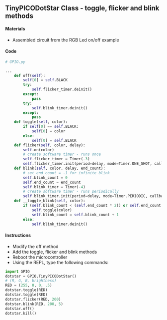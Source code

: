 ## TinyPICODotStar Class - toggle, flicker and blink methods

#### Materials
 - Assembled circuit from the RGB Led on/off example

#### Code
```Python
# GPIO.py

...
    def off(self):
        self[0] = self.BLACK
        try:
            self.flicker_timer.deinit()
        except:
            pass
        try:
            self.blink_timer.deinit()
        except:
            pass
    def toggle(self, color):
        if self[0] == self.BLACK:
            self[0] = color
        else:
            self[0] = self.BLACK
    def flicker(self, color, delay):
        self.on(color)
        # create software timer - runs once
        self.flicker_timer = Timer(-3)
        self.flicker_timer.init(period=delay, mode=Timer.ONE_SHOT, callback=lambda t : self.off())
    def blink(self, color, delay, end_count):
        # set end_count = -1 for infinite blink
        self.blink_count = 0
        self.end_count = end_count
        self.blink_timer = Timer(-4)
        # create software timer - runs periodically
        self.blink_timer.init(period=delay, mode=Timer.PERIODIC, callback=lambda t : self.__toggle_blink(color))
    def __toggle_blink(self, color):
        if (self.blink_count < (self.end_count * 2)) or self.end_count == -1:
            self.toggle(color)
            self.blink_count = self.blink_count + 1
        else:
            self.blink_timer.deinit()
```
#### Instructions
 - Modify the off method
 - Add the toggle, flicker and blink methods
 - Reboot the microcontroller
 - Using the REPL, type the following commands:
```Python
import GPIO
dotstar = GPIO.TinyPICODotStar()
# (R, G, B, brightness)
RED = (255, 0, 0, .5)
dotstar.toggle(RED)
dotstar.toggle(RED)
dotstar.flicker(RED, 200)
dotstar.blink(RED, 200, 5)
dotstar.off()
dotstar.kill()
```
